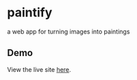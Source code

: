 # paintify

a web app for turning images into paintings

## Demo

View the live site [here](https://austinrsands.github.io/notefall/).
